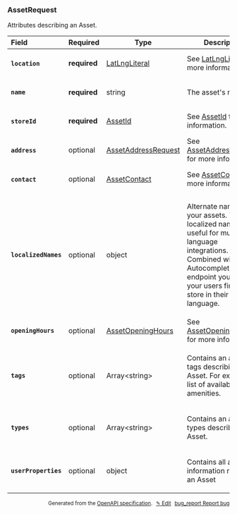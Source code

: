 <!--- This is a generated file, do not edit! -->
<!--- [START woosmap_http_schema_assetrequest] -->
<h3 class="schema-object" id="AssetRequest">AssetRequest</h3>

Attributes describing an Asset.

| Field                                                                                                             | Required     | Type                                                              | Description                                                                                                                                                                                                                                                           |
| :---------------------------------------------------------------------------------------------------------------- | ------------ | ----------------------------------------------------------------- | --------------------------------------------------------------------------------------------------------------------------------------------------------------------------------------------------------------------------------------------------------------------- |
| <h4 id="AssetRequest-location" class="add-link schema-object-property-key"><code>location</code></h4>             | **required** | [LatLngLiteral](#LatLngLiteral "LatLngLiteral")                   | See [LatLngLiteral](#LatLngLiteral "LatLngLiteral") for more information.                                                                                                                                                                                             |
| <h4 id="AssetRequest-name" class="add-link schema-object-property-key"><code>name</code></h4>                     | **required** | string                                                            | <div class="nonref-property-description"><p>The asset's name.</p></div>                                                                                                                                                                                               |
| <h4 id="AssetRequest-storeId" class="add-link schema-object-property-key"><code>storeId</code></h4>               | **required** | [AssetId](#AssetId "AssetId")                                     | See [AssetId](#AssetId "AssetId") for more information.                                                                                                                                                                                                               |
| <h4 id="AssetRequest-address" class="add-link schema-object-property-key"><code>address</code></h4>               | optional     | [AssetAddressRequest](#AssetAddressRequest "AssetAddressRequest") | See [AssetAddressRequest](#AssetAddressRequest "AssetAddressRequest") for more information.                                                                                                                                                                           |
| <h4 id="AssetRequest-contact" class="add-link schema-object-property-key"><code>contact</code></h4>               | optional     | [AssetContact](#AssetContact "AssetContact")                      | See [AssetContact](#AssetContact "AssetContact") for more information.                                                                                                                                                                                                |
| <h4 id="AssetRequest-localizedNames" class="add-link schema-object-property-key"><code>localizedNames</code></h4> | optional     | object                                                            | <div class="nonref-property-description"><p>Alternate names for your assets. These localized names are useful for multi-language integrations. Combined with our Autocomplete API endpoint you can let your users find your store in their native language.</p></div> |
| <h4 id="AssetRequest-openingHours" class="add-link schema-object-property-key"><code>openingHours</code></h4>     | optional     | [AssetOpeningHours](#AssetOpeningHours "AssetOpeningHours")       | See [AssetOpeningHours](#AssetOpeningHours "AssetOpeningHours") for more information.                                                                                                                                                                                 |
| <h4 id="AssetRequest-tags" class="add-link schema-object-property-key"><code>tags</code></h4>                     | optional     | Array&lt;string&gt;                                               | <div class="nonref-property-description"><p>Contains an array of tags describing the Asset. For example a list of available amenities.</p></div>                                                                                                                      |
| <h4 id="AssetRequest-types" class="add-link schema-object-property-key"><code>types</code></h4>                   | optional     | Array&lt;string&gt;                                               | <div class="nonref-property-description"><p>Contains an array of types describing the Asset.</p></div>                                                                                                                                                                |
| <h4 id="AssetRequest-userProperties" class="add-link schema-object-property-key"><code>userProperties</code></h4> | optional     | object                                                            | <div class="nonref-property-description"><p>Contains all additional information relative to an Asset</p></div>                                                                                                                                                        |

<p style="text-align: right; font-size: smaller;">Generated from the <a data-label="openapi-github" href="https://github.com/woosmap/openapi-specification" title="Woosmap OpenAPI Specification" class="external">OpenAPI specification</a>.
<a data-label="openapi-github-woosmap-http-schema-assetrequest" data-action="edit" style="margin-left: 5px;" href="https://github.com/woosmap/openapi-specification/blob/main/specification/schemas/AssetRequest.yml" title="Edit on GitHub">✎ Edit</a>
<a data-label="openapi-github-woosmap-http-schema-assetrequest" data-action="bug" style="margin-left: 5px;" href="https://github.com/woosmap/openapi-specification/issues/new?assignees=&labels=type%3A+bug%2C+triage+me&template=bug_report.md&title=[schemas] Bug - AssetRequest" title="File bug for schemas on GitHub"><span class="material-icons">bug_report</span> Report bug</a>
</p>

<!--- [END woosmap_http_schema_assetrequest] -->
